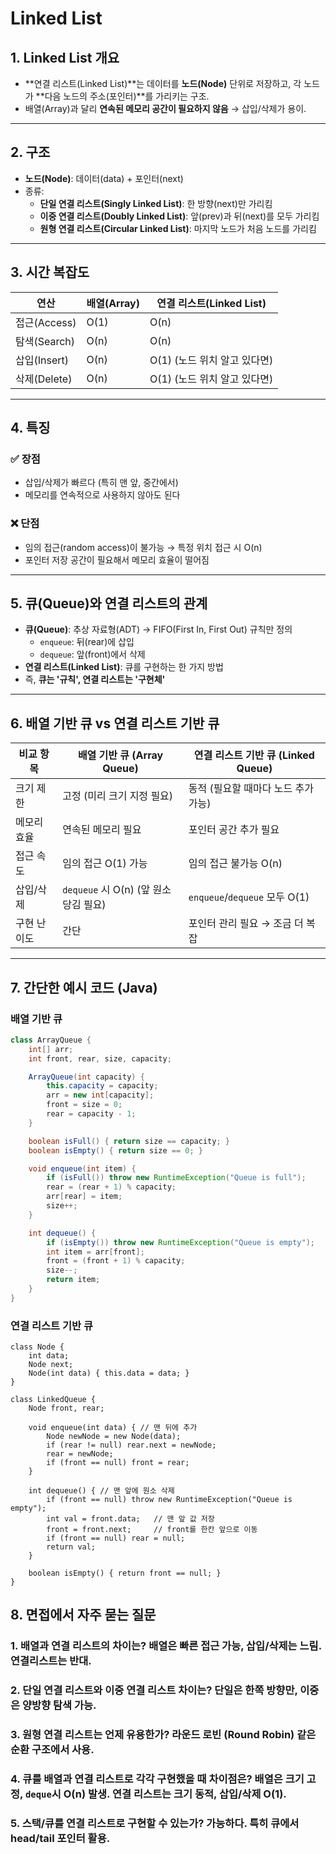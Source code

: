 # Linked List

## 1. Linked List 개요
- **연결 리스트(Linked List)**는 데이터를 **노드(Node)** 단위로 저장하고, 각 노드가 **다음 노드의 주소(포인터)**를 가리키는 구조.
- 배열(Array)과 달리 **연속된 메모리 공간이 필요하지 않음** → 삽입/삭제가 용이.

---

## 2. 구조
- **노드(Node)**: 데이터(data) + 포인터(next)
- 종류:
  - **단일 연결 리스트(Singly Linked List)**: 한 방향(next)만 가리킴
  - **이중 연결 리스트(Doubly Linked List)**: 앞(prev)과 뒤(next)를 모두 가리킴
  - **원형 연결 리스트(Circular Linked List)**: 마지막 노드가 처음 노드를 가리킴

---

## 3. 시간 복잡도
| 연산             | 배열(Array) | 연결 리스트(Linked List) |
|------------------|-------------|--------------------------|
| 접근(Access)     | O(1)        | O(n)                     |
| 탐색(Search)     | O(n)        | O(n)                     |
| 삽입(Insert)     | O(n)        | O(1) (노드 위치 알고 있다면) |
| 삭제(Delete)     | O(n)        | O(1) (노드 위치 알고 있다면) |

---

## 4. 특징
### ✅ 장점
- 삽입/삭제가 빠르다 (특히 맨 앞, 중간에서)  
- 메모리를 연속적으로 사용하지 않아도 된다  

### ❌ 단점
- 임의 접근(random access)이 불가능 → 특정 위치 접근 시 O(n)  
- 포인터 저장 공간이 필요해서 메모리 효율이 떨어짐  

---

## 5. 큐(Queue)와 연결 리스트의 관계
- **큐(Queue)**: 추상 자료형(ADT) → FIFO(First In, First Out) 규칙만 정의
  - `enqueue`: 뒤(rear)에 삽입
  - `dequeue`: 앞(front)에서 삭제
- **연결 리스트(Linked List)**: 큐를 구현하는 한 가지 방법
- 즉, **큐는 '규칙', 연결 리스트는 '구현체'**

---

## 6. 배열 기반 큐 vs 연결 리스트 기반 큐

| 비교 항목       | 배열 기반 큐 (Array Queue)          | 연결 리스트 기반 큐 (Linked Queue)   |
|----------------|------------------------------------|-------------------------------------|
| 크기 제한       | 고정 (미리 크기 지정 필요)          | 동적 (필요할 때마다 노드 추가 가능) |
| 메모리 효율     | 연속된 메모리 필요                  | 포인터 공간 추가 필요               |
| 접근 속도       | 임의 접근 O(1) 가능                 | 임의 접근 불가능 O(n)               |
| 삽입/삭제       | `dequeue` 시 O(n) (앞 원소 당김 필요) | `enqueue`/`dequeue` 모두 O(1)       |
| 구현 난이도     | 간단                                | 포인터 관리 필요 → 조금 더 복잡     |

---

## 7. 간단한 예시 코드 (Java)

### 배열 기반 큐
```java
class ArrayQueue {
    int[] arr;
    int front, rear, size, capacity;

    ArrayQueue(int capacity) {
        this.capacity = capacity;
        arr = new int[capacity];
        front = size = 0;
        rear = capacity - 1;
    }

    boolean isFull() { return size == capacity; }
    boolean isEmpty() { return size == 0; }

    void enqueue(int item) {
        if (isFull()) throw new RuntimeException("Queue is full");
        rear = (rear + 1) % capacity;
        arr[rear] = item;
        size++;
    }

    int dequeue() {
        if (isEmpty()) throw new RuntimeException("Queue is empty");
        int item = arr[front];
        front = (front + 1) % capacity;
        size--;
        return item;
    }
}
```

### 연결 리스트 기반 큐
```
class Node {
    int data;
    Node next;
    Node(int data) { this.data = data; }
}

class LinkedQueue {
    Node front, rear;

    void enqueue(int data) { // 맨 뒤에 추가
        Node newNode = new Node(data);
        if (rear != null) rear.next = newNode;
        rear = newNode;
        if (front == null) front = rear;
    }

    int dequeue() { // 맨 앞에 원소 삭제
        if (front == null) throw new RuntimeException("Queue is empty");
        int val = front.data;   // 맨 앞 값 저장
        front = front.next;     // front를 한칸 앞으로 이동
        if (front == null) rear = null;
        return val;
    }

    boolean isEmpty() { return front == null; }
}
```

## 8. 면접에서 자주 묻는 질문
### 1. 배열과 연결 리스트의 차이는? 배열은 빠른 접근 가능, 삽입/삭제는 느림. 연결리스트는 반대.
### 2. 단일 연결 리스트와 이중 연결 리스트 차이는? 단일은 한쪽 방향만, 이중은 양방향 탐색 가능.
### 3. 원형 연결 리스트는 언제 유용한가? 라운드 로빈 (Round Robin) 같은 순환 구조에서 사용.
### 4. 큐를 배열과 연결 리스트로 각각 구현했을 때 차이점은? 배열은 크기 고정, `deque`시 O(n) 발생. 연결 리스트는 크기 동적, 삽입/삭제 O(1).
### 5. 스택/큐를 연결 리스트로 구현할 수 있는가? 가능하다. 특히 큐에서 head/tail 포인터 활용.
